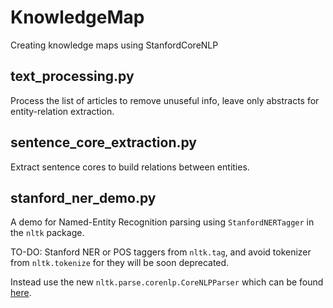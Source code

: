 # KnowledgeMap
Creating knowledge maps using StanfordCoreNLP

## text_processing.py
Process the list of articles to remove unuseful info, leave only abstracts for entity-relation extraction.

## sentence_core_extraction.py
Extract sentence cores to build relations between entities.

## stanford_ner_demo.py

A demo for Named-Entity Recognition parsing using `StanfordNERTagger` in the 
`nltk` package.

TO-DO: Stanford NER or POS taggers from `nltk.tag`, and avoid tokenizer from 
`nltk.tokenize` for they will be soon deprecated.

Instead use the new `nltk.parse.corenlp.CoreNLPParser` which can be found 
[here](https://github.com/nltk/nltk/wiki/Stanford-CoreNLP-API-in-NLTK).